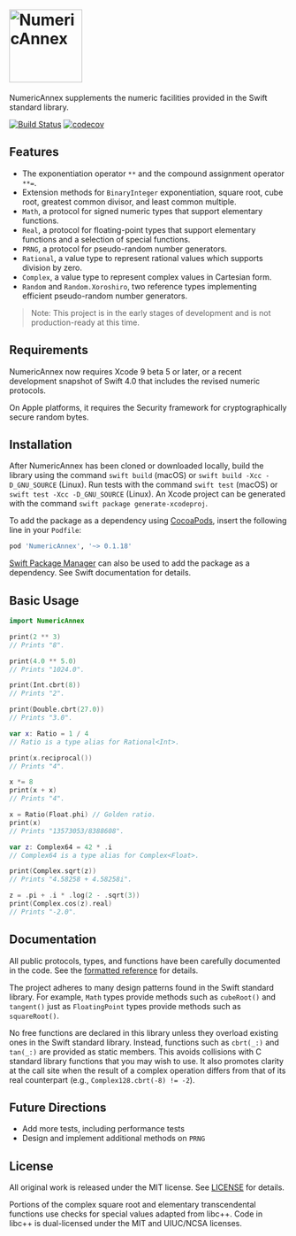 # <img src="https://xwu.github.io/NumericAnnex/img/NumericAnnex.svg" alt="NumericAnnex" height="132">

NumericAnnex supplements the numeric facilities provided in the Swift standard
library.

[![Build Status](https://travis-ci.org/xwu/NumericAnnex.svg?branch=master)](https://travis-ci.org/xwu/NumericAnnex)
[![codecov](https://codecov.io/gh/xwu/NumericAnnex/branch/master/graph/badge.svg)](https://codecov.io/gh/xwu/NumericAnnex)


## Features

- The exponentiation operator `**` and the compound assignment operator `**=`.
- Extension methods for `BinaryInteger` exponentiation, square root, cube root,
  greatest common divisor, and least common multiple.
- `Math`, a protocol for signed numeric types that support elementary functions.
- `Real`, a protocol for floating-point types that support elementary functions
  and a selection of special functions.
- `PRNG`, a protocol for pseudo-random number generators.
- `Rational`, a value type to represent rational values which supports division
  by zero.
- `Complex`, a value type to represent complex values in Cartesian form.
- `Random` and `Random.Xoroshiro`, two reference types implementing efficient
  pseudo-random number generators.

> Note: This project is in the early stages of development and is not
> production-ready at this time.


## Requirements

NumericAnnex now requires Xcode 9 beta 5 or later, or a recent development
snapshot of Swift 4.0 that includes the revised numeric protocols.

On Apple platforms, it requires the Security framework for cryptographically
secure random bytes.


## Installation

After NumericAnnex has been cloned or downloaded locally, build the library
using the command `swift build` (macOS) or `swift build -Xcc -D_GNU_SOURCE`
(Linux). Run tests with the command `swift test` (macOS) or
`swift test -Xcc -D_GNU_SOURCE` (Linux). An Xcode project can be generated with
the command `swift package generate-xcodeproj`.

To add the package as a dependency using [CocoaPods](https://cocoapods.org),
insert the following line in your `Podfile`:

```ruby
pod 'NumericAnnex', '~> 0.1.18'
```

[Swift Package Manager](https://swift.org/package-manager/) can also be used to
add the package as a dependency. See Swift documentation for details.


## Basic Usage

```swift
import NumericAnnex

print(2 ** 3)
// Prints "8".

print(4.0 ** 5.0)
// Prints "1024.0".

print(Int.cbrt(8))
// Prints "2".

print(Double.cbrt(27.0))
// Prints "3.0".

var x: Ratio = 1 / 4
// Ratio is a type alias for Rational<Int>.

print(x.reciprocal())
// Prints "4".

x *= 8
print(x + x)
// Prints "4".

x = Ratio(Float.phi) // Golden ratio.
print(x)
// Prints "13573053/8388608".

var z: Complex64 = 42 * .i
// Complex64 is a type alias for Complex<Float>.

print(Complex.sqrt(z))
// Prints "4.58258 + 4.58258i".

z = .pi + .i * .log(2 - .sqrt(3))
print(Complex.cos(z).real)
// Prints "-2.0".
```


## Documentation

All public protocols, types, and functions have been carefully documented in the
code. See the [formatted reference](https://xwu.github.io/NumericAnnex/) for
details.

The project adheres to many design patterns found in the Swift standard library.
For example, `Math` types provide methods such as `cubeRoot()` and `tangent()`
just as `FloatingPoint` types provide methods such as `squareRoot()`.

No free functions are declared in this library unless they overload existing
ones in the Swift standard library. Instead, functions such as `cbrt(_:)` and
`tan(_:)` are provided as static members. This avoids collisions with C standard
library functions that you may wish to use. It also promotes clarity at the call
site when the result of a complex operation differs from that of its real
counterpart (e.g., `Complex128.cbrt(-8) != -2`).


## Future Directions

- Add more tests, including performance tests
- Design and implement additional methods on `PRNG`


## License

All original work is released under the MIT license. See
[LICENSE](https://github.com/xwu/NumericAnnex/blob/master/LICENSE) for details.

Portions of the complex square root and elementary transcendental functions use
checks for special values adapted from libc++. Code in libc++ is dual-licensed
under the MIT and UIUC/NCSA licenses.
